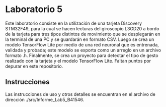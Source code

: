 # Laboratorio 5

Este laboratorio consiste en la utilización de una tarjeta Discovery STM32F49, para la cual se hacen lecturas del giroscopio L3GD20 a bordo de la tarjeta para tres tipos distintos de movimiento que se desplegarán en la terminal de una PC y se guardarán en formato CSV. Luego se crea un modelo TensorFlow Lite por medio de una red neuronal que es entrenada, validada y probada; este modelo se exporta como un arreglo en un archivo formato .h. Finalmente, se crea un proyecto para detectar el tipo de gesto realizado con la tarjeta y el modelo TensorFlow Lite. Faltan puntos por depurar en este repositorio.

## Instrucciones

Las instrucciones de uso y otros detalles se encuentran en el archivo de dirección ./src/Informe_Lab5_B41546.
